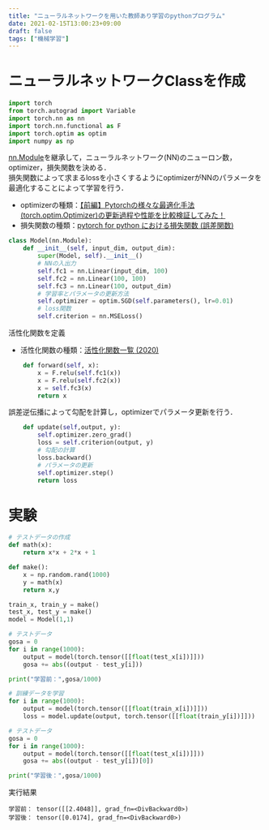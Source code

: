 ```yaml
---
title: "ニューラルネットワークを用いた教師あり学習のpythonプログラム"
date: 2021-02-15T13:00:23+09:00
draft: false
tags: ["機械学習"] 
---
```

<!--more-->
# ニューラルネットワークClassを作成
```python
import torch
from torch.autograd import Variable
import torch.nn as nn
import torch.nn.functional as F
import torch.optim as optim
import numpy as np
```
[nn.Module](https://pytorch.org/docs/stable/generated/torch.nn.Module.html)を継承して，ニューラルネットワーク(NN)のニューロン数，optimizer，損失関数を決める．    
損失関数によって求まるlossを小さくするようにoptimizerがNNのパラメータを最適化することによって学習を行う．  
- optimizerの種類：[【前編】Pytorchの様々な最適化手法(torch.optim.Optimizer)の更新過程や性能を比較検証してみた！](https://rightcode.co.jp/blog/information-technology/torch-optim-optimizer-compare-and-verify-update-process-and-performance-of-optimization-methods)  
- 損失関数の種類：[pytorch for python における損失関数 (誤差関数)](https://end0tknr.hateblo.jp/entry/20191012/1570854032)
```python
class Model(nn.Module):
    def __init__(self, input_dim, output_dim):
        super(Model, self).__init__()
        # NNの入出力
        self.fc1 = nn.Linear(input_dim, 100)
        self.fc2 = nn.Linear(100, 100)
        self.fc3 = nn.Linear(100, output_dim)
        # 学習率とパラメータの更新方法
        self.optimizer = optim.SGD(self.parameters(), lr=0.01)
        # loss関数
        self.criterion = nn.MSELoss()
```
活性化関数を定義  
- 活性化関数の種類：[活性化関数一覧 (2020)](https://qiita.com/kuroitu/items/73cd401afd463a78115a)
```python
    def forward(self, x):
        x = F.relu(self.fc1(x))
        x = F.relu(self.fc2(x))
        x = self.fc3(x)
        return x
```
誤差逆伝播によって勾配を計算し，optimizerでパラメータ更新を行う．
```python
    def update(self,output, y):
        self.optimizer.zero_grad()
        loss = self.criterion(output, y)
        # 勾配の計算
        loss.backward()
        # パラメータの更新
        self.optimizer.step()
        return loss
```
# 実験
```python
# テストデータの作成
def math(x):
    return x*x + 2*x + 1

def make():
    x = np.random.rand(1000)
    y = math(x)
    return x,y

train_x, train_y = make()
test_x, test_y = make()
model = Model(1,1)

# テストデータ
gosa = 0
for i in range(1000):
    output = model(torch.tensor([[float(test_x[i])]]))
    gosa += abs((output - test_y[i]))

print("学習前：",gosa/1000)

# 訓練データを学習
for i in range(1000):
    output = model(torch.tensor([[float(train_x[i])]]))
    loss = model.update(output, torch.tensor([[float(train_y[i])]]))

# テストデータ
gosa = 0
for i in range(1000):
    output = model(torch.tensor([[float(test_x[i])]]))
    gosa += abs((output - test_y[i])[0])

print("学習後：",gosa/1000)
```
実行結果

```
学習前： tensor([[2.4048]], grad_fn=<DivBackward0>)
学習後： tensor([0.0174], grad_fn=<DivBackward0>)
```